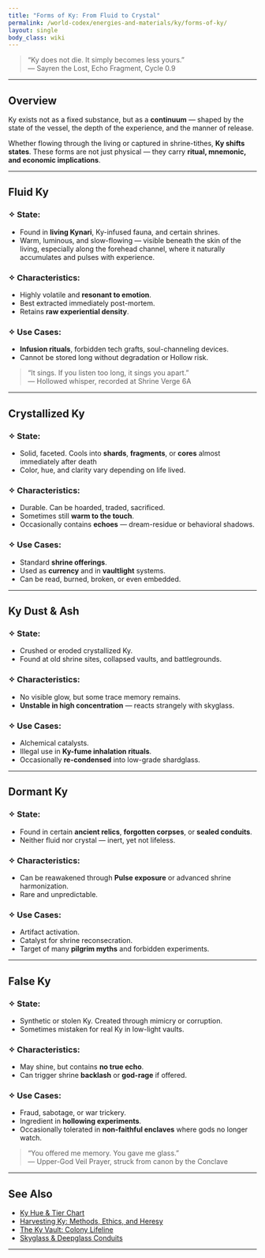 ```yaml
---
title: "Forms of Ky: From Fluid to Crystal"
permalink: /world-codex/energies-and-materials/ky/forms-of-ky/
layout: single
body_class: wiki
---
```


> “Ky does not die. It simply becomes less yours.”  
> — Sayren the Lost, Echo Fragment, Cycle 0.9

---

## Overview

Ky exists not as a fixed substance, but as a **continuum** — shaped by the state of the vessel, the depth of the experience, and the manner of release.

Whether flowing through the living or captured in shrine-tithes, **Ky shifts states**. These forms are not just physical — they carry **ritual, mnemonic, and economic implications**.

---

## Fluid Ky

### ✧ State:
- Found in **living Kynari**, Ky-infused fauna, and certain shrines.
- Warm, luminous, and slow-flowing — visible beneath the skin of the living, especially along the forehead channel, where it naturally accumulates and pulses with experience.
  
### ✧ Characteristics:
- Highly volatile and **resonant to emotion**.
- Best extracted immediately post-mortem.
- Retains **raw experiential density**.

### ✧ Use Cases:
- **Infusion rituals**, forbidden tech grafts, soul-channeling devices.
- Cannot be stored long without degradation or Hollow risk.

> “It sings. If you listen too long, it sings you apart.”  
> — Hollowed whisper, recorded at Shrine Verge 6A

---

## Crystallized Ky

### ✧ State:
- Solid, faceted. Cools into **shards**, **fragments**, or **cores** almost immediately after death
- Color, hue, and clarity vary depending on life lived.

### ✧ Characteristics:
- Durable. Can be hoarded, traded, sacrificed.
- Sometimes still **warm to the touch**.
- Occasionally contains **echoes** — dream-residue or behavioral shadows.

### ✧ Use Cases:
- Standard **shrine offerings**.
- Used as **currency** and in **vaultlight** systems.
- Can be read, burned, broken, or even embedded.

---

## Ky Dust & Ash

### ✧ State:
- Crushed or eroded crystallized Ky.
- Found at old shrine sites, collapsed vaults, and battlegrounds.

### ✧ Characteristics:
- No visible glow, but some trace memory remains.
- **Unstable in high concentration** — reacts strangely with skyglass.

### ✧ Use Cases:
- Alchemical catalysts.
- Illegal use in **Ky-fume inhalation rituals**.
- Occasionally **re-condensed** into low-grade shardglass.

---

## Dormant Ky

### ✧ State:
- Found in certain **ancient relics**, **forgotten corpses**, or **sealed conduits**.
- Neither fluid nor crystal — inert, yet not lifeless.

### ✧ Characteristics:
- Can be reawakened through **Pulse exposure** or advanced shrine harmonization.
- Rare and unpredictable.

### ✧ Use Cases:
- Artifact activation.
- Catalyst for shrine reconsecration.
- Target of many **pilgrim myths** and forbidden experiments.

---

## False Ky

### ✧ State:
- Synthetic or stolen Ky. Created through mimicry or corruption.
- Sometimes mistaken for real Ky in low-light vaults.

### ✧ Characteristics:
- May shine, but contains **no true echo**.
- Can trigger shrine **backlash** or **god-rage** if offered.

### ✧ Use Cases:
- Fraud, sabotage, or war trickery.
- Ingredient in **hollowing experiments**.
- Occasionally tolerated in **non-faithful enclaves** where gods no longer watch.

> “You offered me memory. You gave me glass.”  
> — Upper-God Veil Prayer, struck from canon by the Conclave

---


## See Also

- [Ky Hue & Tier Chart](/world-codex/energies-and-materials/ky/ky-tier-system/)
- [Harvesting Ky: Methods, Ethics, and Heresy](/world-codex/energies-and-materials/ky/ky-harvesting/)
- [The Ky Vault: Colony Lifeline](/world-codex/energies-and-materials/ky/ky-vaults/)
- [Skyglass & Deepglass Conduits](/world-codex/energies-and-materials/ky/skyglass-network/)

---
